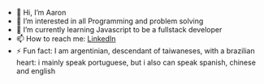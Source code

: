 [LinkedIn]: https://www.linkedin.com/in/aaron-lionel-hsu-a90838362/
- 👋 Hi, I’m Aaron
- 👀 I’m interested in all Programming and problem solving
- 🌱 I’m currently learning Javascript to be a fullstack developer
- 📫 How to reach me: [LinkedIn]
- ⚡ Fun fact: I am argentinian, descendant of taiwaneses, with a brazilian heart: i mainly speak portuguese, but i also can speak spanish, chinese and english
<!--- - 💞️ I’m looking to collaborate on ...
- 😄 Pronouns: ...
--->  

<!---
A2ronHsu/A2ronHsu is a ✨ special ✨ repository because its `README.md` (this file) appears on your GitHub profile.
You can click the Preview link to take a look at your changes.
--->

